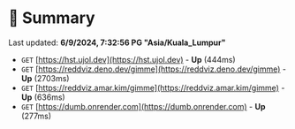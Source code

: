 # 📖 Summary
Last updated: **6/9/2024, 7:32:56 PG "Asia/Kuala_Lumpur"**

- `GET` [https://hst.ujol.dev](https://hst.ujol.dev) - **Up** (444ms)
- `GET` [https://reddviz.deno.dev/gimme](https://reddviz.deno.dev/gimme) - **Up** (2703ms)
- `GET` [https://reddviz.amar.kim/gimme](https://reddviz.amar.kim/gimme) - **Up** (636ms)
- `GET` [https://dumb.onrender.com](https://dumb.onrender.com) - **Up** (277ms)
